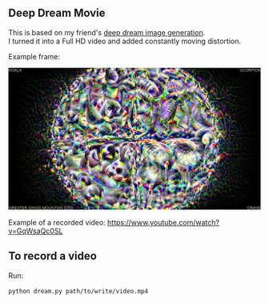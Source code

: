 ## Deep Dream Movie
This is based on my friend's [deep dream image generation](https://github.com/Laminarkompot/DeepDream_PyTorch).  
I turned it into a Full HD video and added constantly moving distortion.

Example frame:

![](example.png)

Example of a recorded video: https://www.youtube.com/watch?v=GqWsaQc0SL

## To record a video
Run:
```
python dream.py path/to/write/video.mp4
```
